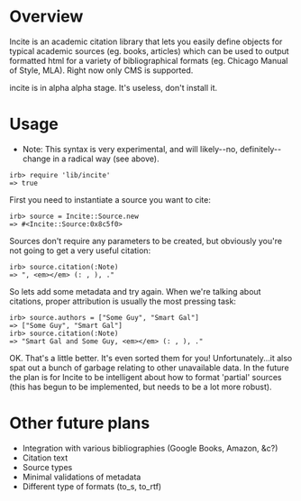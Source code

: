 # Overview

Incite is an academic citation library that lets you easily define objects for typical academic sources (eg. books, articles) which can be used to output formatted html for a variety of bibliographical formats (eg. Chicago Manual of Style, MLA).  Right now only CMS is supported.

incite is in alpha alpha stage.  It's useless, don't install it.

# Usage

* Note: This syntax is very experimental, and will likely--no, definitely--change in a radical way (see above).

```
irb> require 'lib/incite'
=> true
```

First you need to instantiate a source you want to cite:

```
irb> source = Incite::Source.new
=> #<Incite::Source:0x8c5f0>
```

Sources don't require any parameters to be created, but obviously you're not going to get a very useful citation:

```
irb> source.citation(:Note)
=> ", <em></em> (: , ), ."
```

So lets add some metadata and try again. When we're talking about citations, proper attribution is usually the most pressing task:

```
irb> source.authors = ["Some Guy", "Smart Gal"]
=> ["Some Guy", "Smart Gal"]
irb> source.citation(:Note)
=> "Smart Gal and Some Guy, <em></em> (: , ), ."
```

OK.  That's a little better.  It's even sorted them for you!  Unfortunately...it also spat out a bunch of garbage relating to other unavailable data.  In the future the plan is for Incite to be intelligent about how to format 'partial' sources (this has begun to be implemented, but needs to be a lot more robust).

# Other future plans

* Integration with various bibliographies (Google Books, Amazon, &c?)
* Citation text
* Source types
* Minimal validations of metadata
* Different type of formats (to_s, to_rtf)
